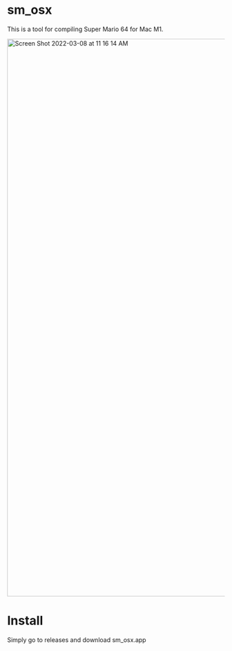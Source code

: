# sm_osx
This is a tool for compiling Super Mario 64 for Mac M1.

<img width="1291" alt="Screen Shot 2022-03-08 at 11 16 14 AM" src="https://user-images.githubusercontent.com/86802223/157309025-3a607579-17c7-438d-8aac-f7bb3ba611e3.png">

# Install

Simply go to releases and download sm_osx.app
